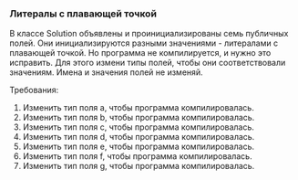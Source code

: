 
### Литералы с плавающей точкой

В классе Solution объявлены и проинициализированы семь публичных полей.
Они инициализируются разными значениями - литералами с плавающей точкой.
Но программа не компилируется, и нужно это исправить. Для этого измени типы полей,
чтобы они соответствовали значениям. Имена и значения полей не изменяй.


Требования:
1.	Изменить тип поля a, чтобы программа компилировалась.
2.	Изменить тип поля b, чтобы программа компилировалась.
3.	Изменить тип поля c, чтобы программа компилировалась.
4.	Изменить тип поля d, чтобы программа компилировалась.
5.	Изменить тип поля e, чтобы программа компилировалась.
6.	Изменить тип поля f, чтобы программа компилировалась.
7.	Изменить тип поля g, чтобы программа компилировалась.


